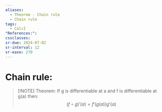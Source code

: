 ```yaml
---
aliases:
  - Theorem - Chain rule
  - Chain rule
tags:
  - CalcI
"References:": 
cssclasses: 
sr-due: 2024-07-02
sr-interval: 12
sr-ease: 270
---
```

# Chain rule: 


> [!NOTE] Theorem: 
> If g is differentiable at a and f is differentiable at g(a) then: 
> $$
> (f\circ g)' (a) = f' (g(a))g'(a)
> $$


